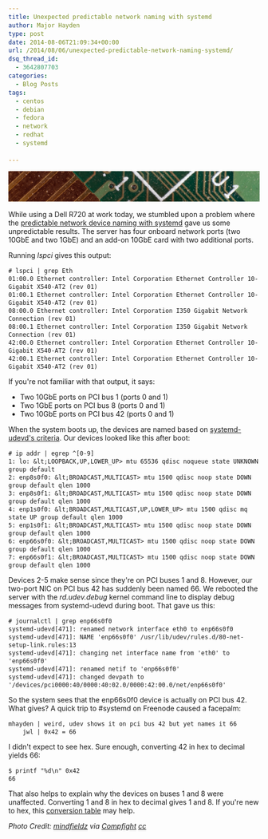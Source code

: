 ```yaml
---
title: Unexpected predictable network naming with systemd
author: Major Hayden
type: post
date: 2014-08-06T21:09:34+00:00
url: /2014/08/06/unexpected-predictable-network-naming-systemd/
dsq_thread_id:
  - 3642807703
categories:
  - Blog Posts
tags:
  - centos
  - debian
  - fedora
  - network
  - redhat
  - systemd

---
```

![1]

While using a Dell R720 at work today, we stumbled upon a problem where the [predictable network device naming with systemd][2] gave us some unpredictable results. The server has four onboard network ports (two 10GbE and two 1GbE) and an add-on 10GbE card with two additional ports.

Running _lspci_ gives this output:

```
# lspci | grep Eth
01:00.0 Ethernet controller: Intel Corporation Ethernet Controller 10-Gigabit X540-AT2 (rev 01)
01:00.1 Ethernet controller: Intel Corporation Ethernet Controller 10-Gigabit X540-AT2 (rev 01)
08:00.0 Ethernet controller: Intel Corporation I350 Gigabit Network Connection (rev 01)
08:00.1 Ethernet controller: Intel Corporation I350 Gigabit Network Connection (rev 01)
42:00.0 Ethernet controller: Intel Corporation Ethernet Controller 10-Gigabit X540-AT2 (rev 01)
42:00.1 Ethernet controller: Intel Corporation Ethernet Controller 10-Gigabit X540-AT2 (rev 01)
```


If you're not familiar with that output, it says:

* Two 10GbE ports on PCI bus 1 (ports 0 and 1)
* Two 1GbE ports on PCI bus 8 (ports 0 and 1)
* Two 10GbE ports on PCI bus 42 (ports 0 and 1)

When the system boots up, the devices are named based on [systemd-udevd's criteria][3]. Our devices looked like this after boot:

```
# ip addr | egrep ^[0-9]
1: lo: &lt;LOOPBACK,UP,LOWER_UP> mtu 65536 qdisc noqueue state UNKNOWN group default
2: enp8s0f0: &lt;BROADCAST,MULTICAST> mtu 1500 qdisc noop state DOWN group default qlen 1000
3: enp8s0f1: &lt;BROADCAST,MULTICAST> mtu 1500 qdisc noop state DOWN group default qlen 1000
4: enp1s0f0: &lt;BROADCAST,MULTICAST,UP,LOWER_UP> mtu 1500 qdisc mq state UP group default qlen 1000
5: enp1s0f1: &lt;BROADCAST,MULTICAST> mtu 1500 qdisc noop state DOWN group default qlen 1000
6: enp66s0f0: &lt;BROADCAST,MULTICAST> mtu 1500 qdisc noop state DOWN group default qlen 1000
7: enp66s0f1: &lt;BROADCAST,MULTICAST> mtu 1500 qdisc noop state DOWN group default qlen 1000
```


Devices 2-5 make sense since they're on PCI buses 1 and 8. However, our two-port NIC on PCI bus 42 has suddenly been named 66. We rebooted the server with the _rd.udev.debug_ kernel command line to display debug messages from systemd-udevd during boot. That gave us this:

```
# journalctl | grep enp66s0f0
systemd-udevd[471]: renamed network interface eth0 to enp66s0f0
systemd-udevd[471]: NAME 'enp66s0f0' /usr/lib/udev/rules.d/80-net-setup-link.rules:13
systemd-udevd[471]: changing net interface name from 'eth0' to 'enp66s0f0'
systemd-udevd[471]: renamed netif to 'enp66s0f0'
systemd-udevd[471]: changed devpath to '/devices/pci0000:40/0000:40:02.0/0000:42:00.0/net/enp66s0f0'
```


So the system sees that the enp66s0f0 device is actually on PCI bus 42. What gives? A quick trip to #systemd on Freenode caused a facepalm:

```
mhayden | weird, udev shows it on pci bus 42 but yet names it 66
    jwl | 0x42 = 66
```


I didn't expect to see hex. Sure enough, converting 42 in hex to decimal yields 66:

```
$ printf "%d\n" 0x42
66
```


That also helps to explain why the devices on buses 1 and 8 were unaffected. Converting 1 and 8 in hex to decimal gives 1 and 8. If you're new to hex, this [conversion table][4] may help.

*Photo Credit: <a href="https://www.flickr.com/photos/90021863@N00/3240995967/">mindfieldz</a> via <a href="http://compfight.com">Compfight</a> <a href="https://creativecommons.org/licenses/by-nc-sa/2.0/">cc</a>*

 [1]: /wp-content/uploads/2014/08/3240995967_04d7888d5c_o-e1407359174321.jpg
 [2]: http://www.freedesktop.org/wiki/Software/systemd/PredictableNetworkInterfaceNames/
 [3]: http://cgit.freedesktop.org/systemd/systemd/tree/src/udev/udev-builtin-net_id.c#n35
 [4]: http://ascii.cl/conversion.htm
